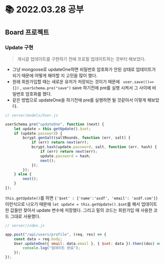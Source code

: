 # 📚 2022.03.28 공부

## Board 프로젝트

### Update 구현

> 게시글 업데이트를 구현하기 전에 프로필 업데이트하는 것부터 해보았다.

-   그냥 mongoose로 updateOne하면 비밀번호 암호화가 안된 상태로 업데이트가 되기 때문에 어떻게 해야할 지 고민을 많이 했다.
-   원래 회원가입할 때는 새로운 유저가 저장되는 것이기 때문에 ` user.save(()=>{})` , `userSchema.pre("save")` save 하기전에 pre를 실행 시켜서 그 사이에 비밀번호 암호화를 했다.
-   같은 방법으로 updateOne을 하기전에 pre를 실행하면 될 것같아서 이렇게 해보았다.

```javascript
// server/models/User.js

userSchema.pre("updateOne", function (next) {
    let update = this.getUpdate().$set;
    if (update.password) {
        bcrypt.genSalt(saltRounds, function (err, salt) {
            if (err) return next(err);
            bcrypt.hash(update.password, salt, function (err, hash) {
                if (err) return next(err);
                update.password = hash;
                next();
            });
        });
    } else {
        next();
    }
});
```

`this.getUpdate()`를 하면 `{'$set' : {'name':'asdf', 'email': 'asdf.com'}}` 이런식으로 나오기 때문에
`let update = this.getUpdate().$set`를 해서 업데이트한 값들만 찾아서 update 변수에 저장했다. 그리고 밑의 코드는 회원가입 때 사용한 코드 그대로 사용했다.

```javascript
// server/index.js

app.post("/api/users/profile", (req, res) => {
    const data = req.body;
    User.updateOne({ email: data.email }, { $set: data }).then((doc) => {
        console.log("업데이트 완료");
    });
});
```